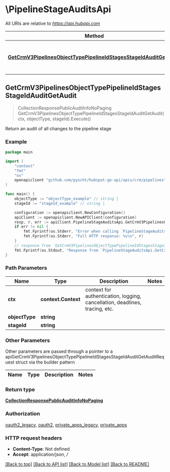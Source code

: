 # \PipelineStageAuditsApi

All URIs are relative to *https://api.hubapi.com*

Method | HTTP request | Description
------------- | ------------- | -------------
[**GetCrmV3PipelinesObjectTypePipelineIdStagesStageIdAuditGetAudit**](PipelineStageAuditsApi.md#GetCrmV3PipelinesObjectTypePipelineIdStagesStageIdAuditGetAudit) | **Get** /crm/v3/pipelines/{objectType}/{pipelineId}/stages/{stageId}/audit | Return an audit of all changes to the pipeline stage



## GetCrmV3PipelinesObjectTypePipelineIdStagesStageIdAuditGetAudit

> CollectionResponsePublicAuditInfoNoPaging GetCrmV3PipelinesObjectTypePipelineIdStagesStageIdAuditGetAudit(ctx, objectType, stageId).Execute()

Return an audit of all changes to the pipeline stage



### Example

```go
package main

import (
    "context"
    "fmt"
    "os"
    openapiclient "github.com/pyscht/hubspot-go-api/apis/crm/pipelines"
)

func main() {
    objectType := "objectType_example" // string | 
    stageId := "stageId_example" // string | 

    configuration := openapiclient.NewConfiguration()
    apiClient := openapiclient.NewAPIClient(configuration)
    resp, r, err := apiClient.PipelineStageAuditsApi.GetCrmV3PipelinesObjectTypePipelineIdStagesStageIdAuditGetAudit(context.Background(), objectType, stageId).Execute()
    if err != nil {
        fmt.Fprintf(os.Stderr, "Error when calling `PipelineStageAuditsApi.GetCrmV3PipelinesObjectTypePipelineIdStagesStageIdAuditGetAudit``: %v\n", err)
        fmt.Fprintf(os.Stderr, "Full HTTP response: %v\n", r)
    }
    // response from `GetCrmV3PipelinesObjectTypePipelineIdStagesStageIdAuditGetAudit`: CollectionResponsePublicAuditInfoNoPaging
    fmt.Fprintf(os.Stdout, "Response from `PipelineStageAuditsApi.GetCrmV3PipelinesObjectTypePipelineIdStagesStageIdAuditGetAudit`: %v\n", resp)
}
```

### Path Parameters


Name | Type | Description  | Notes
------------- | ------------- | ------------- | -------------
**ctx** | **context.Context** | context for authentication, logging, cancellation, deadlines, tracing, etc.
**objectType** | **string** |  | 
**stageId** | **string** |  | 

### Other Parameters

Other parameters are passed through a pointer to a apiGetCrmV3PipelinesObjectTypePipelineIdStagesStageIdAuditGetAuditRequest struct via the builder pattern


Name | Type | Description  | Notes
------------- | ------------- | ------------- | -------------



### Return type

[**CollectionResponsePublicAuditInfoNoPaging**](CollectionResponsePublicAuditInfoNoPaging.md)

### Authorization

[oauth2_legacy](../README.md#oauth2_legacy), [oauth2](../README.md#oauth2), [private_apps_legacy](../README.md#private_apps_legacy), [private_apps](../README.md#private_apps)

### HTTP request headers

- **Content-Type**: Not defined
- **Accept**: application/json, */*

[[Back to top]](#) [[Back to API list]](../README.md#documentation-for-api-endpoints)
[[Back to Model list]](../README.md#documentation-for-models)
[[Back to README]](../README.md)

